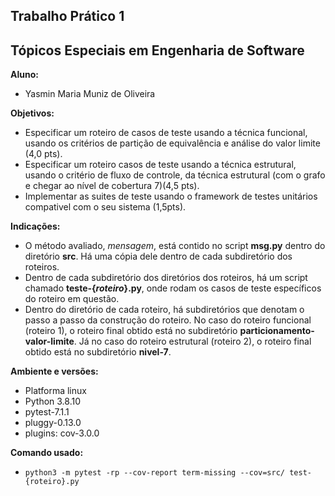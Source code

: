 ## Trabalho Prático 1
## Tópicos Especiais em Engenharia de Software


**Aluno:**
- Yasmin Maria Muniz de Oliveira


**Objetivos:**
- Especificar um roteiro de casos de teste usando a técnica funcional, usando os critérios de partição de equivalência e análise do valor limite (4,0 pts).
- Especificar um roteiro casos de teste usando a técnica estrutural, usando o critério de fluxo de controle, da técnica estrutural (com o grafo e chegar ao nível de cobertura 7)(4,5 pts).
- Implementar as suites de teste usando o framework de testes unitários compativel com o seu sistema (1,5pts).


**Indicações:**
- O método avaliado, *mensagem*, está contido no script **msg.py** dentro do diretório **src**. Há uma cópia dele dentro de cada subdiretório dos roteiros.
- Dentro de cada subdiretório dos diretórios dos roteiros, há um script chamado **teste-{*roteiro*}.py**, onde rodam os casos de teste específicos do roteiro em questão.
- Dentro do diretório de cada roteiro, há subdiretórios que denotam o passo a passo da construção do roteiro. No caso do roteiro funcional (roteiro 1), o roteiro final obtido está no subdiretório **particionamento-valor-limite**. Já no caso do roteiro estrutural (roteiro 2), o roteiro final obtido está no subdiretório **nivel-7**.


**Ambiente e versões:**
- Platforma linux
- Python 3.8.10
- pytest-7.1.1
- pluggy-0.13.0
- plugins: cov-3.0.0


**Comando usado:**
- `python3 -m pytest -rp --cov-report term-missing --cov=src/ test-{roteiro}.py`
